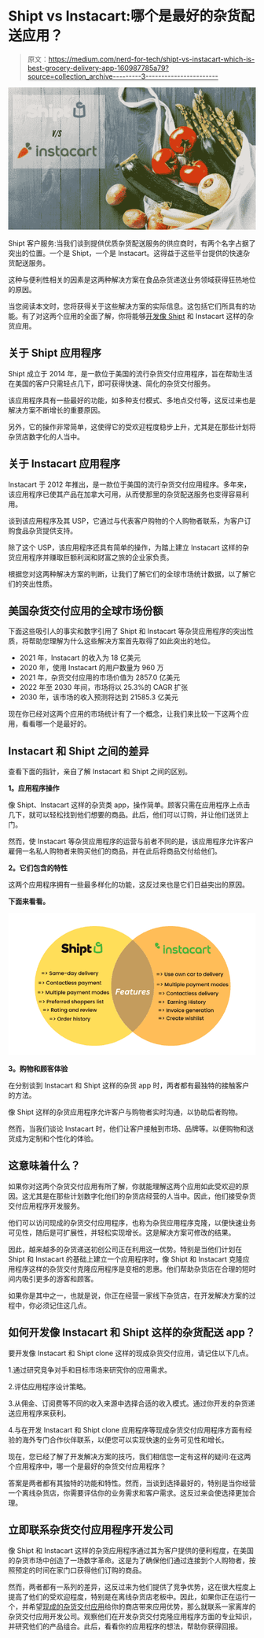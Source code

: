 # Shipt vs Instacart:哪个是最好的杂货配送应用？

> 原文：<https://medium.com/nerd-for-tech/shipt-vs-instacart-which-is-best-grocery-delivery-app-160987785a79?source=collection_archive---------3----------------------->

![](img/1bdbad35a987c1eb23fdac6490bd0166.png)

Shipt 客户服务:当我们谈到提供优质杂货配送服务的供应商时，有两个名字占据了突出的位置。一个是 Shipt，一个是 Instacart。这得益于这些平台提供的快速杂货配送服务。

这种与便利性相关的因素是这两种解决方案在食品杂货递送业务领域获得狂热地位的原因。

当您阅读本文时，您将获得关于这些解决方案的实际信息。这包括它们所具有的功能。有了对这两个应用的全面了解，你将能够[开发像 Shipt](https://www.groceryappclone.com/blog/launch-grocery-delivery-app-like-shipt-in-sanfrancisco/) 和 Instacart 这样的杂货应用。

## 关于 Shipt 应用程序

Shipt 成立于 2014 年，是一款位于美国的流行杂货交付应用程序，旨在帮助生活在美国的客户只需轻点几下，即可获得快速、简化的杂货交付服务。

该应用程序具有一些最好的功能，如多种支付模式、多地点交付等，这反过来也是解决方案不断增长的重要原因。

另外，它的操作非常简单，这使得它的受欢迎程度稳步上升，尤其是在那些计划将杂货店数字化的人当中。

## 关于 Instacart 应用程序

Instacart 于 2012 年推出，是一款位于美国的流行杂货交付应用程序。多年来，该应用程序已使其产品在加拿大可用，从而使那里的杂货配送服务也变得容易利用。

谈到该应用程序及其 USP，它通过与代表客户购物的个人购物者联系，为客户订购食品杂货提供支持。

除了这个 USP，该应用程序还具有简单的操作，为踏上建立 Instacart 这样的杂货应用程序并赚取巨额利润和财富之旅的企业家负责。

根据您对这两种解决方案的判断，让我们了解它们的全球市场统计数据，以了解它们的突出性质。

## 美国杂货交付应用的全球市场份额

下面这些吸引人的事实和数字引用了 Shipt 和 Instacart 等杂货应用程序的突出性质，将帮助您理解为什么这些解决方案首先取得了如此突出的地位。

*   2021 年，Instacart 的收入为 18 亿美元
*   2020 年，使用 Instacart 的用户数量为 960 万
*   2021 年，杂货交付应用的市场价值为 2857.0 亿美元
*   2022 年至 2030 年间，市场将以 25.3%的 CAGR 扩张
*   2030 年，该市场的收入预测将达到 21585.3 亿美元

现在你已经对这两个应用的市场统计有了一个概念，让我们来比较一下这两个应用，看看哪一个是最好的。

## Instacart 和 Shipt 之间的差异

查看下面的指针，亲自了解 Instacart 和 Shipt 之间的区别。

**1。应用程序操作**

像 Shipt、Instacart 这样的杂货类 app，操作简单。顾客只需在应用程序上点击几下，就可以轻松找到他们想要的商品。此后，他们可以订购，并让他们送货上门。

然而，使 Instacart 等杂货应用程序的运营与前者不同的是，该应用程序允许客户雇佣一名私人购物者来购买他们的商品，并在此后将商品交付给他们。

**2。它们包含的特性**

这两个应用程序拥有一些最多样化的功能，这反过来也是它们日益突出的原因。

**下面来看看。**

![](img/fd170ac1a75c4d3cf1949397907239f2.png)

**3。购物和顾客体验**

在分别谈到 Instacart 和 Shipt 这样的杂货 app 时，两者都有最独特的接触客户的方法。

像 Shipt 这样的杂货应用程序允许客户与购物者实时沟通，以协助后者购物。

然而，当我们谈论 Instacart 时，他们让客户接触到市场、品牌等。以便购物和送货成为定制和个性化的体验。

## 这意味着什么？

如果你对这两个杂货交付应用有所了解，你就能理解这两个应用如此受欢迎的原因。这尤其是在那些计划数字化他们的杂货店经营的人当中。因此，他们接受杂货交付应用程序开发服务。

他们可以访问现成的杂货交付应用程序，也称为杂货应用程序克隆，以便快速业务可见性，随后是可扩展性，并轻松实现增长。这是解决方案可修改的结果。

因此，越来越多的杂货递送初创公司正在利用这一优势。特别是当他们计划在 Shipt 和 Instacart 的基础上建立一个应用程序时，像 Shipt 和 Instacart 克隆应用程序这样的杂货交付克隆应用程序是变相的恩惠。他们帮助杂货店在合理的短时间内吸引更多的游客和顾客。

如果你是其中之一，也就是说，你正在经营一家线下杂货店，在开发解决方案的过程中，你必须记住这几点。

## 如何开发像 Instacart 和 Shipt 这样的杂货配送 app？

要开发像 Instacart 和 Shipt clone 这样的现成杂货交付应用，请记住以下几点。

1.通过研究竞争对手和目标市场来研究你的应用需求。

2.评估应用程序设计策略。

3.从佣金、订阅费等不同的收入来源中选择合适的收入模式。通过你开发的杂货递送应用程序来获利。

4.与在开发 Instacart 和 Shipt clone 应用程序等现成杂货交付应用程序方面有经验的海外专门合作伙伴联系，以便您可以实现快速的业务可见性和增长。

现在，您已经了解了开发解决方案的技巧，我们相信您一定有这样的疑问:在这两个应用程序中，哪一个是最好的杂货交付应用程序？

答案是两者都有其独特的功能和特性。然而，当谈到选择最好的，特别是当你经营一个离线杂货店，你需要评估你的业务需求和客户需求。这反过来会使选择更加合理。

## 立即联系杂货交付应用程序开发公司

像 Shipt 和 Instacart 这样的杂货应用程序通过其为客户提供的便利程度，在美国的杂货市场中创造了一场数字革命。这是为了确保他们通过连接到个人购物者，按照预定的时间在家门口获得他们订购的商品。

然而，两者都有一系列的差异，这反过来为他们提供了竞争优势，这在很大程度上提高了他们的受欢迎程度，特别是在离线杂货店老板中。因此，如果你正在运行一个，并希望[现成的杂货交付应用](https://www.groceryappclone.com/)给你的商店带来应用优势，那么就联系一家离岸的杂货交付应用开发公司。观察他们在开发杂货交付克隆应用程序方面的专业知识，并研究他们的产品组合。此后，看看你的应用程序的想法，帮助你获得回报。